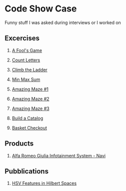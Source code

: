# Code Show Case
Funny stuff I was asked during interviews or I worked on

## Excercises
1) [A Fool's Game](http://codepen.io/giusedroid/full/xqVexO/)

2) [Count Letters](http://codepen.io/giusedroid/full/RpaEvq/)

3) [Climb the Ladder](http://codepen.io/giusedroid/full/ryeEWP)

4) [Min Max Sum](http://codepen.io/giusedroid/full/mWEjwE)

5) [Amazing Maze #1](http://codepen.io/giusedroid/full/BWzPOm)

6) [Amazing Maze #2](http://codepen.io/giusedroid/full/ZeOMpz)

7) [Amazing Maze #3](http://codepen.io/giusedroid/full/YZWRJG)

8) [Build a Catalog](https://github.com/giusedroid/nap-webdev-test)

9) [Basket Checkout](https://github.com/giusedroid/R3Pi-basket)


## Products
1) [Alfa Romeo Giulia Infotainment System - Navi](https://www.youtube.com/watch?v=VkTD2e51vNA)


## Pubblications
1) [HSV Features in Hilbert Spaces](https://github.com/giusedroid/articles/blob/master/2017-03-06-Interview-Questions/interview-questions.md)
